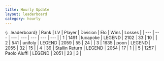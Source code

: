 ```yaml
---
title: Hourly Update
layout: leaderboard
category: hourly
---
```


{: .leaderboard}
| Rank | LV | Player | Division | Elo | Wins | Losses |
| --- | --- | --- | --- | --- | --- | --- |
| <span data-change="0">1</span> | 1491 | <span title="ID: 41925">lucapoke</span> | LEGEND | <span data-change="0">2102</span> | <span data-change="0">33</span> | <span data-change="0">10</span> |
| <span data-change="0">2</span> | 541 | <span title="ID: 750704">unifoly</span> | LEGEND | <span data-change="0">2059</span> | <span data-change="0">55</span> | <span data-change="0">24</span> |
| <span data-change="0">3</span> | 1635 | <span title="ID: 540690">poon</span> | LEGEND | <span data-change="0">2055</span> | <span data-change="0">32</span> | <span data-change="0">15</span> |
| <span data-change="0">4</span> | 39 | <span title="ID: 771612">Stallin Return</span> | LEGEND | <span data-change="0">2054</span> | <span data-change="0">17</span> | <span data-change="0">1</span> |
| <span data-change="0">5</span> | 1257 | <span title="ID: 512212">Paolo Aluffi</span> | LEGEND | <span data-change="0">2051</span> | <span data-change="0">23</span> | <span data-change="0">3</span> |